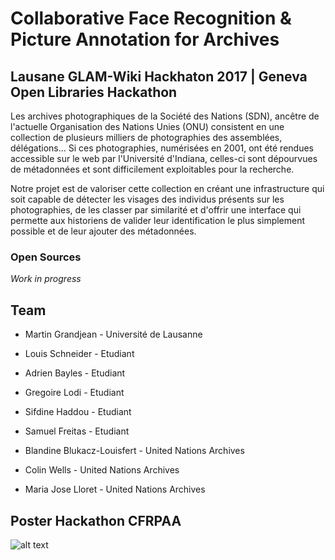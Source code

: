 # Collaborative Face Recognition & Picture Annotation for Archives
## Lausane GLAM-Wiki Hackhaton 2017 | Geneva Open Libraries Hackathon

Les archives photographiques de la Société des Nations (SDN), ancêtre de l'actuelle Organisation des Nations Unies (ONU) consistent en une collection de plusieurs milliers de photographies des assemblées, délégations... 
Si ces photographies, numérisées en 2001, ont été rendues accessible sur le web par l'Université d'Indiana, celles-ci sont dépourvues de métadonnées et sont difficilement exploitables pour la recherche.

Notre projet est de valoriser cette collection en créant une infrastructure qui soit capable de détecter les visages des individus présents sur les photographies, de les classer par similarité et d'offrir une interface qui permette aux historiens de valider leur identification le plus simplement possible et de leur ajouter des métadonnées.


### Open Sources

*Work in progress*

## Team

- Martin Grandjean - Université de Lausanne
- Louis Schneider - Etudiant
- Adrien Bayles - Etudiant
- Gregoire Lodi - Etudiant
- Sifdine Haddou - Etudiant
- Samuel Freitas - Etudiant

- Blandine Blukacz-Louisfert - United Nations Archives
- Colin Wells - United Nations Archives
- Maria Jose Lloret - United Nations Archives

## Poster Hackathon CFRPAA

![alt text](https://github.com/si0ls/Annotations/blob/master/public/img/poster_cfrpaa.png)

